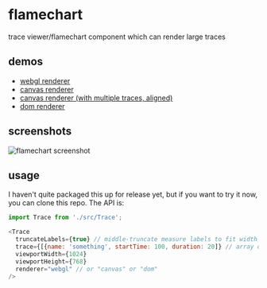 # flamechart

trace viewer/flamechart component which can render large traces

## demos

- [webgl renderer](https://jsdf.github.io/flamechart/?webgl)
- [canvas renderer](https://jsdf.github.io/flamechart/?canvas&single)
- [canvas renderer (with multiple traces, aligned)](https://jsdf.github.io/flamechart/?canvas)
- [dom renderer](https://jsdf.github.io/flamechart/?dom)

## screenshots

![flamechart screenshot](https://i.imgur.com/uc1vJXy.png)


## usage

I haven't quite packaged this up for release yet, but if you want to try it now, you can clone this repo. The API is:

```js
import Trace from './src/Trace';

<Trace
  truncateLabels={true} // middle-truncate measure labels to fit width
  trace={[{name: 'something', startTime: 100, duration: 20]} // array of objects like https://developer.mozilla.org/en-US/docs/Web/API/PerformanceMeasure
  viewportWidth={1024}
  viewportHeight={768}
  renderer="webgl" // or "canvas" or "dom"
/>
```
